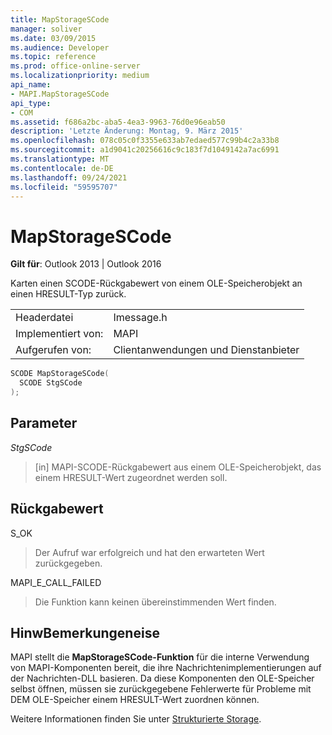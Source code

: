```yaml
---
title: MapStorageSCode
manager: soliver
ms.date: 03/09/2015
ms.audience: Developer
ms.topic: reference
ms.prod: office-online-server
ms.localizationpriority: medium
api_name:
- MAPI.MapStorageSCode
api_type:
- COM
ms.assetid: f686a2bc-aba5-4ea3-9963-76d0e96eab50
description: 'Letzte Änderung: Montag, 9. März 2015'
ms.openlocfilehash: 078c05c0f3355e633ab7edaed577c99b4c2a33b8
ms.sourcegitcommit: a1d9041c20256616c9c183f7d1049142a7ac6991
ms.translationtype: MT
ms.contentlocale: de-DE
ms.lasthandoff: 09/24/2021
ms.locfileid: "59595707"
---
```

# <a name="mapstoragescode"></a>MapStorageSCode

  
  
**Gilt für**: Outlook 2013 | Outlook 2016 
  
Karten einen SCODE-Rückgabewert von einem OLE-Speicherobjekt an einen HRESULT-Typ zurück. 
  
|||
|:-----|:-----|
|Headerdatei  <br/> |Imessage.h  <br/> |
|Implementiert von:  <br/> |MAPI  <br/> |
|Aufgerufen von:  <br/> |Clientanwendungen und Dienstanbieter  <br/> |
   
```cpp
SCODE MapStorageSCode(
  SCODE StgSCode
);
```

## <a name="parameters"></a>Parameter

 _StgSCode_
  
> [in] MAPI-SCODE-Rückgabewert aus einem OLE-Speicherobjekt, das einem HRESULT-Wert zugeordnet werden soll.
    
## <a name="return-value"></a>Rückgabewert

S_OK 
  
> Der Aufruf war erfolgreich und hat den erwarteten Wert zurückgegeben.
    
MAPI_E_CALL_FAILED 
  
> Die Funktion kann keinen übereinstimmenden Wert finden.
    
## <a name="remarks"></a>HinwBemerkungeneise

MAPI stellt die **MapStorageSCode-Funktion** für die interne Verwendung von MAPI-Komponenten bereit, die ihre Nachrichtenimplementierungen auf der Nachrichten-DLL basieren. Da diese Komponenten den OLE-Speicher selbst öffnen, müssen sie zurückgegebene Fehlerwerte für Probleme mit DEM OLE-Speicher einem HRESULT-Wert zuordnen können. 
  
Weitere Informationen finden Sie unter [Strukturierte Storage](structured-storage-in-mapi.md). 
  

